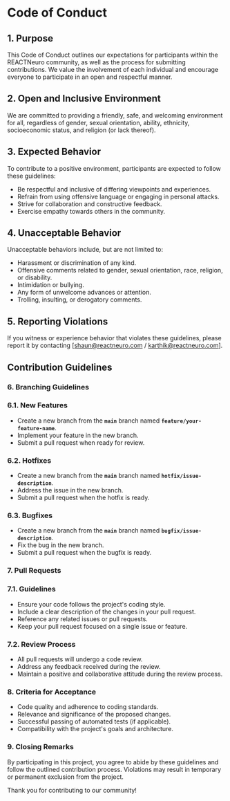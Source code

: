 # Code of Conduct

## **1. Purpose**

This Code of Conduct outlines our expectations for participants within the REACTNeuro community, as well as the process for submitting contributions. We value the involvement of each individual and encourage everyone to participate in an open and respectful manner.

## **2. Open and Inclusive Environment**

We are committed to providing a friendly, safe, and welcoming environment for all, regardless of gender, sexual orientation, ability, ethnicity, socioeconomic status, and religion (or lack thereof).

## **3. Expected Behavior**

To contribute to a positive environment, participants are expected to follow these guidelines:

- Be respectful and inclusive of differing viewpoints and experiences.
- Refrain from using offensive language or engaging in personal attacks.
- Strive for collaboration and constructive feedback.
- Exercise empathy towards others in the community.

## **4. Unacceptable Behavior**

Unacceptable behaviors include, but are not limited to:

- Harassment or discrimination of any kind.
- Offensive comments related to gender, sexual orientation, race, religion, or disability.
- Intimidation or bullying.
- Any form of unwelcome advances or attention.
- Trolling, insulting, or derogatory comments.

## **5. Reporting Violations**

If you witness or experience behavior that violates these guidelines, please report it by contacting [shaun@reactneuro.com / karthik@reactneuro.com].

## **Contribution Guidelines**

### **6. Branching Guidelines**

### 6.1. New Features

- Create a new branch from the **`main`** branch named **`feature/your-feature-name`**.
- Implement your feature in the new branch.
- Submit a pull request when ready for review.

### 6.2. Hotfixes

- Create a new branch from the **`main`** branch named **`hotfix/issue-description`**.
- Address the issue in the new branch.
- Submit a pull request when the hotfix is ready.

### 6.3. Bugfixes

- Create a new branch from the **`main`** branch named **`bugfix/issue-description`**.
- Fix the bug in the new branch.
- Submit a pull request when the bugfix is ready.

### **7. Pull Requests**

### 7.1. Guidelines

- Ensure your code follows the project's coding style.
- Include a clear description of the changes in your pull request.
- Reference any related issues or pull requests.
- Keep your pull request focused on a single issue or feature.

### 7.2. Review Process

- All pull requests will undergo a code review.
- Address any feedback received during the review.
- Maintain a positive and collaborative attitude during the review process.

### **8. Criteria for Acceptance**

- Code quality and adherence to coding standards.
- Relevance and significance of the proposed changes.
- Successful passing of automated tests (if applicable).
- Compatibility with the project's goals and architecture.

### **9. Closing Remarks**

By participating in this project, you agree to abide by these guidelines and follow the outlined contribution process. Violations may result in temporary or permanent exclusion from the project.

Thank you for contributing to our community!
